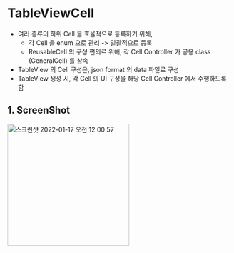 # TableViewCell
* 여러 종류의 하위 Cell 을 효율적으로 등록하기 위해,
  * 각 Cell 을 enum 으로 관리 -> 일괄적으로 등록
  * ReusableCell 의 구성 편의르 위해, 각 Cell Controller 가 공용 class (GeneralCell) 를 상속
* TableView 의 Cell 구성은, json format 의 data 파일로 구성
* TableView 생성 시, 각 Cell 의 UI 구성을 해당 Cell Controller 에서 수행하도록 함


## 1. ScreenShot
<img width="273" alt="스크린샷 2022-01-17 오전 12 00 57" src="https://user-images.githubusercontent.com/30424849/149665525-240996d2-700b-4ab2-a460-a4b7a98de939.png">

